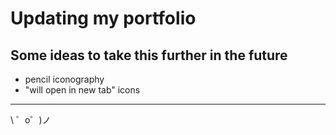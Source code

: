 Updating my portfolio
=================


Some ideas to take this further in the future
------------

- pencil iconography
- "will open in new tab" icons

-------------------

\ ゜o゜)ノ

